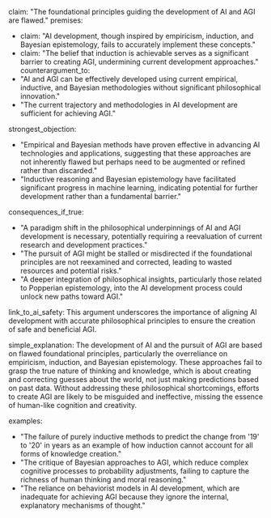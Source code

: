 claim: "The foundational principles guiding the development of AI and AGI are flawed."
premises:
  - claim: "AI development, though inspired by empiricism, induction, and Bayesian epistemology, fails to accurately implement these concepts."
  - claim: "The belief that induction is achievable serves as a significant barrier to creating AGI, undermining current development approaches."
counterargument_to:
  - "AI and AGI can be effectively developed using current empirical, inductive, and Bayesian methodologies without significant philosophical innovation."
  - "The current trajectory and methodologies in AI development are sufficient for achieving AGI."

strongest_objection:
  - "Empirical and Bayesian methods have proven effective in advancing AI technologies and applications, suggesting that these approaches are not inherently flawed but perhaps need to be augmented or refined rather than discarded."
  - "Inductive reasoning and Bayesian epistemology have facilitated significant progress in machine learning, indicating potential for further development rather than a fundamental barrier."

consequences_if_true:
  - "A paradigm shift in the philosophical underpinnings of AI and AGI development is necessary, potentially requiring a reevaluation of current research and development practices."
  - "The pursuit of AGI might be stalled or misdirected if the foundational principles are not reexamined and corrected, leading to wasted resources and potential risks."
  - "A deeper integration of philosophical insights, particularly those related to Popperian epistemology, into the AI development process could unlock new paths toward AGI."

link_to_ai_safety: This argument underscores the importance of aligning AI development with accurate philosophical principles to ensure the creation of safe and beneficial AGI.

simple_explanation: The development of AI and the pursuit of AGI are based on flawed foundational principles, particularly the overreliance on empiricism, induction, and Bayesian epistemology. These approaches fail to grasp the true nature of thinking and knowledge, which is about creating and correcting guesses about the world, not just making predictions based on past data. Without addressing these philosophical shortcomings, efforts to create AGI are likely to be misguided and ineffective, missing the essence of human-like cognition and creativity.

examples:
  - "The failure of purely inductive methods to predict the change from '19' to '20' in years as an example of how induction cannot account for all forms of knowledge creation."
  - "The critique of Bayesian approaches to AGI, which reduce complex cognitive processes to probability adjustments, failing to capture the richness of human thinking and moral reasoning."
  - "The reliance on behaviorist models in AI development, which are inadequate for achieving AGI because they ignore the internal, explanatory mechanisms of thought."